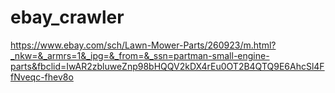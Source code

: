 # ebay_crawler

https://www.ebay.com/sch/Lawn-Mower-Parts/260923/m.html?_nkw=&_armrs=1&_ipg=&_from=&_ssn=partman-small-engine-parts&fbclid=IwAR2zbluweZnp98bHQQV2kDX4rEu0OT2B4QTQ9E6AhcSl4FfNveqc-fhev8o